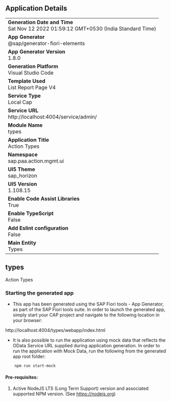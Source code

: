 ## Application Details
|               |
| ------------- |
|**Generation Date and Time**<br>Sat Nov 12 2022 01:59:12 GMT+0530 (India Standard Time)|
|**App Generator**<br>@sap/generator-fiori-elements|
|**App Generator Version**<br>1.8.0|
|**Generation Platform**<br>Visual Studio Code|
|**Template Used**<br>List Report Page V4|
|**Service Type**<br>Local Cap|
|**Service URL**<br>http://localhost:4004/service/admin/
|**Module Name**<br>types|
|**Application Title**<br>Action Types|
|**Namespace**<br>sap.paa.action.mgmt.ui|
|**UI5 Theme**<br>sap_horizon|
|**UI5 Version**<br>1.108.15|
|**Enable Code Assist Libraries**<br>True|
|**Enable TypeScript**<br>False|
|**Add Eslint configuration**<br>False|
|**Main Entity**<br>Types|

## types

Action Types

### Starting the generated app

-   This app has been generated using the SAP Fiori tools - App Generator, as part of the SAP Fiori tools suite.  In order to launch the generated app, simply start your CAP project and navigate to the following location in your browser:

http://localhost:4004/types/webapp/index.html

- It is also possible to run the application using mock data that reflects the OData Service URL supplied during application generation.  In order to run the application with Mock Data, run the following from the generated app root folder:

```
    npm run start-mock
```

#### Pre-requisites:

1. Active NodeJS LTS (Long Term Support) version and associated supported NPM version.  (See https://nodejs.org)


